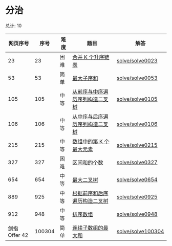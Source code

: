 # 分治

<!--- table -->

总计: 10

| 网页序号      | 序号   | 难度 | 题目                                                                                                                           | 解答                                      |
| ------------- | ------ | ---- | ------------------------------------------------------------------------------------------------------------------------------ | ----------------------------------------- |
| 23            | 23     | 困难 | [合并 K 个升序链表](https://leetcode-cn.com/problems/merge-k-sorted-lists/)                                                    | [solve/solve0023](../solve/solve0023)     |
| 53            | 53     | 简单 | [最大子序和](https://leetcode-cn.com/problems/maximum-subarray/)                                                               | [solve/solve0053](../solve/solve0053)     |
| 105           | 105    | 中等 | [从前序与中序遍历序列构造二叉树](https://leetcode-cn.com/problems/construct-binary-tree-from-preorder-and-inorder-traversal/)  | [solve/solve0105](../solve/solve0105)     |
| 106           | 106    | 中等 | [从中序与后序遍历序列构造二叉树](https://leetcode-cn.com/problems/construct-binary-tree-from-inorder-and-postorder-traversal/) | [solve/solve0106](../solve/solve0106)     |
| 215           | 215    | 中等 | [数组中的第 K 个最大元素](https://leetcode-cn.com/problems/kth-largest-element-in-an-array/)                                   | [solve/solve0215](../solve/solve0215)     |
| 327           | 327    | 困难 | [区间和的个数](https://leetcode-cn.com/problems/count-of-range-sum/)                                                           | [solve/solve0327](../solve/solve0327)     |
| 654           | 654    | 中等 | [最大二叉树](https://leetcode-cn.com/problems/maximum-binary-tree/)                                                            | [solve/solve0654](../solve/solve0654)     |
| 889           | 925    | 中等 | [根据前序和后序遍历构造二叉树](https://leetcode-cn.com/problems/construct-binary-tree-from-preorder-and-postorder-traversal/)  | [solve/solve0925](../solve/solve0925)     |
| 912           | 948    | 中等 | [排序数组](https://leetcode-cn.com/problems/sort-an-array/)                                                                    | [solve/solve0948](../solve/solve0948)     |
| 剑指 Offer 42 | 100304 | 简单 | [连续子数组的最大和](https://leetcode-cn.com/problems/lian-xu-zi-shu-zu-de-zui-da-he-lcof/)                                    | [solve/solve100304](../solve/solve100304) |
